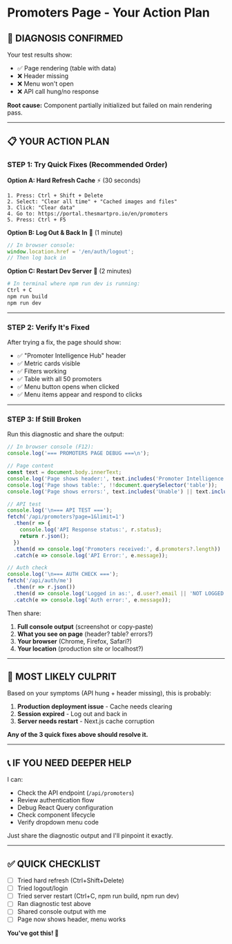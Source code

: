 # Promoters Page - Your Action Plan

## 🎯 DIAGNOSIS CONFIRMED

Your test results show:
- ✅ Page rendering (table with data)
- ❌ Header missing
- ❌ Menu won't open  
- ❌ API call hung/no response

**Root cause:** Component partially initialized but failed on main rendering pass.

---

## 📋 YOUR ACTION PLAN

### STEP 1: Try Quick Fixes (Recommended Order)

**Option A: Hard Refresh Cache** ⚡ (30 seconds)
```
1. Press: Ctrl + Shift + Delete
2. Select: "Clear all time" + "Cached images and files"
3. Click: "Clear data"
4. Go to: https://portal.thesmartpro.io/en/promoters
5. Press: Ctrl + F5
```

**Option B: Log Out & Back In** 🔐 (1 minute)
```javascript
// In browser console:
window.location.href = '/en/auth/logout';
// Then log back in
```

**Option C: Restart Dev Server** 🔄 (2 minutes)
```bash
# In terminal where npm run dev is running:
Ctrl + C
npm run build
npm run dev
```

---

### STEP 2: Verify It's Fixed

After trying a fix, the page should show:
- ✅ "Promoter Intelligence Hub" header
- ✅ Metric cards visible
- ✅ Filters working
- ✅ Table with all 50 promoters
- ✅ Menu button opens when clicked
- ✅ Menu items appear and respond to clicks

---

### STEP 3: If Still Broken

Run this diagnostic and share the output:

```javascript
// In browser console (F12):
console.log('=== PROMOTERS PAGE DEBUG ===\n');

// Page content
const text = document.body.innerText;
console.log('Page shows header:', text.includes('Promoter Intelligence Hub'));
console.log('Page shows table:', !!document.querySelector('table'));
console.log('Page shows errors:', text.includes('Unable') || text.includes('Error'));

// API test
console.log('\n=== API TEST ===');
fetch('/api/promoters?page=1&limit=1')
  .then(r => {
    console.log('API Response status:', r.status);
    return r.json();
  })
  .then(d => console.log('Promoters received:', d.promoters?.length))
  .catch(e => console.log('API Error:', e.message));

// Auth check
console.log('\n=== AUTH CHECK ===');
fetch('/api/auth/me')
  .then(r => r.json())
  .then(d => console.log('Logged in as:', d.user?.email || 'NOT LOGGED IN'))
  .catch(e => console.log('Auth error:', e.message));
```

Then share:
1. **Full console output** (screenshot or copy-paste)
2. **What you see on page** (header? table? errors?)
3. **Your browser** (Chrome, Firefox, Safari?)
4. **Your location** (production site or localhost?)

---

## 🎯 MOST LIKELY CULPRIT

Based on your symptoms (API hung + header missing), this is probably:

1. **Production deployment issue** - Cache needs clearing
2. **Session expired** - Log out and back in
3. **Server needs restart** - Next.js cache corruption

**Any of the 3 quick fixes above should resolve it.**

---

## 📞 IF YOU NEED DEEPER HELP

I can:
- Check the API endpoint (`/api/promoters`)
- Review authentication flow
- Debug React Query configuration
- Check component lifecycle
- Verify dropdown menu code

Just share the diagnostic output and I'll pinpoint it exactly.

---

## ✅ QUICK CHECKLIST

- [ ] Tried hard refresh (Ctrl+Shift+Delete)
- [ ] Tried logout/login
- [ ] Tried server restart (Ctrl+C, npm run build, npm run dev)
- [ ] Ran diagnostic test above
- [ ] Shared console output with me
- [ ] Page now shows header, menu works

**You've got this! 🚀**
